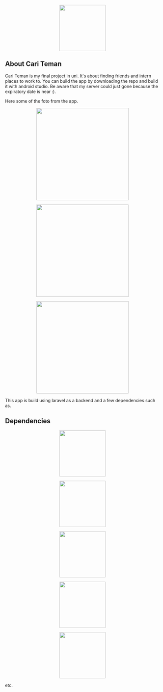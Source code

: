 <p align="center"><img src="https://i.ibb.co/WfmPLLP/Untitled-design-5.png" width="150"></p>

## About Cari Teman

Cari Teman is my final project in uni. It's about finding friends and intern places to work to. You can build the app by downloading the repo and build it with android studio. Be aware that my server could just gone because the expiratory date is near :).

Here some of the foto from the app.

<p align="center"><img src="https://i.ibb.co/yNFjR8X/Screenshot-2020-08-03-11-43-46-197-com-example-cariteman.png" width="300"></p>
<p align="center"><img src="https://i.ibb.co/MSgPg0n/Screenshot-2020-08-03-11-45-31-306-com-example-cariteman.png" width="300"></p>
<p align="center"><img src="https://i.ibb.co/mFZyhqg/Screenshot-2020-08-03-11-46-07-225-com-example-cariteman.png" width="300"></p>

This app is build using laravel as a backend and a few dependencies such as.

## Dependencies

<p align="center"><img src="https://firebase.google.com/images/social.png" width="150"></p>
<p align="center"><img src="https://i.ibb.co/nsTWT6J/dagger.png" width="150"></p>
<p align="center"><img src="https://miro.medium.com/max/840/1*HDxfd3bSPwgdQ9A3TthVYA.png" width="150"></p>
<p align="center"><img src="https://miro.medium.com/fit/c/1838/551/1*Ht6PyyFTAqDZYNS60IkUOw.png" width="150"></p>
<p align="center"><img src="https://miro.medium.com/max/500/0*JRD6Aklpj7wazrUj.png" width="150"></p>

etc.

